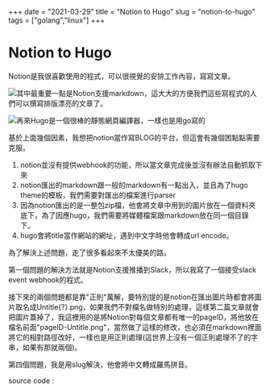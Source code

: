 +++
date = "2021-03-29"
title = "Notion to Hugo"
slug = "notion-to-hugo"
tags = ["golang","linux"]
+++
# Notion to Hugo



Notion是我很喜歡使用的程式，可以很視覺的安排工作內容，寫寫文章。

![](../9546ec4cc5ec495d8a5d9ccb4346003f-notion-labs-inc-logo-vector.png)其中最重要一點是Notion支援markdown，這大大的方便我們這些寫程式的人們可以撰寫排版漂亮的文章了。

![](../9546ec4cc5ec495d8a5d9ccb4346003f-notion-labs-inc-logo-vector.png)再來Hugo是一個很棒的靜態網頁編譯器，一樣也是用go寫的

基於上面幾個因素，我想把notion當作寫BLOG的平台，但這會有幾個困點點需要克服。

1. notion並沒有提供webhook的功能，所以當文章完成後並沒有辦法自動抓取下來
2. notion匯出的markdown跟一般的markdown有一點出入，並且為了hugo theme的模板，我們需要對匯出的檔案進行parser
3. 因為notion匯出的是一整包zip檔，他會將文章中用到的圖片放在一個資料夾底下，為了因應hugo，我們需要將媒體檔案跟markdown放在同一個目錄下。
4. hugo會將title當作網站的網址，遇到中文字時他會轉成url encode。

為了解決上述問題，走了很多看起來不太優美的路。

第一個問題的解決方法就是Notion支援推播到Slack，所以我寫了一個接受slack event webhook的程式。

接下來的兩個問題都是靠"正則"萬解，要特別提的是notion在匯出圖片時都會將圖片取名成Untitle{?}.png，如果我們不對檔名做特別的處理，這樣第二篇文章就會把圖片蓋掉了，我這裡用的是將Notion對每個文章都有唯一的pageID，將他放在檔名前面"pageID-Untitle.png"，當然做了這樣的修改，也必須在markdown裡面將它的相對路徑改好，一樣也是用正則處理(這世界上沒有一個正則處理不了的字串，如果有那就兩個)。

第四個問題，我是用slug解決，他會將中文轉成羅馬拼音。

source code : 

[](https://github.com/tamama9527/hugo_blog)
